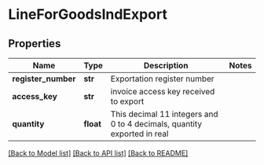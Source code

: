 # LineForGoodsIndExport

## Properties
Name | Type | Description | Notes
------------ | ------------- | ------------- | -------------
**register_number** | **str** | Exportation register number | 
**access_key** | **str** | invoice access key received to export | 
**quantity** | **float** | This decimal 11 integers and 0 to 4 decimals, quantity exported in real | 

[[Back to Model list]](../README.md#documentation-for-models) [[Back to API list]](../README.md#documentation-for-api-endpoints) [[Back to README]](../README.md)


